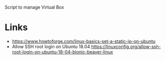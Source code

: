 Script to manage Virtual Box

# Links

- https://www.howtoforge.com/linux-basics-set-a-static-ip-on-ubuntu
- Allow SSH root login on Ubuntu 18.04 https://linuxconfig.org/allow-ssh-root-login-on-ubuntu-18-04-bionic-beaver-linux